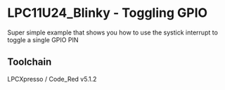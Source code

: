 LPC11U24_Blinky - Toggling GPIO
===============================

Super simple example that shows you how to use the systick interrupt to toggle a single GPIO PIN

Toolchain
-------------------------------

LPCXpresso / Code_Red v5.1.2
